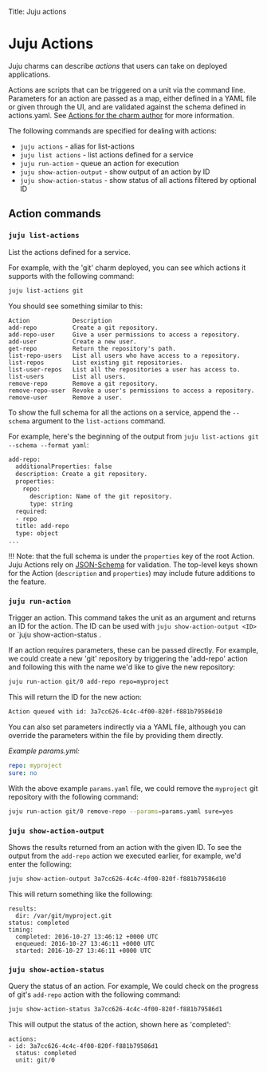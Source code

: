 Title: Juju actions

# Juju Actions

Juju charms can describe *actions* that users can take on deployed applications.

Actions are scripts that can be triggered on a unit via the command line.
Parameters for an action are passed as a map, either defined in a YAML file
or given through the UI, and are validated against the schema defined in
actions.yaml. See [Actions for the charm author](authors-charm-actions.html) for more information.

The following commands are specified for dealing with actions:

- `juju actions` - alias for list-actions
- `juju list actions` - list actions defined for a service
- `juju run-action` - queue an action for execution
- `juju show-action-output` - show output of an action by ID
- `juju show-action-status` - show status of all actions filtered by optional ID

## Action commands

### `juju list-actions`

List the actions defined for a service.

For example, with the 'git' charm deployed, you can see which actions it
supports with the following command:

```bash
juju list-actions git
```

You should see something similar to this:

<!-- JUJUVERSION: 2.0.0-genericlinux-amd64 -->
<!-- JUJUCOMMAND: juju list-actions git -->
```no-highlight
Action            Description
add-repo          Create a git repository.
add-repo-user     Give a user permissions to access a repository.
add-user          Create a new user.
get-repo          Return the repository's path.
list-repo-users   List all users who have access to a repository.
list-repos        List existing git repositories.
list-user-repos   List all the repositories a user has access to.
list-users        List all users.
remove-repo       Remove a git repository.
remove-repo-user  Revoke a user's permissions to access a repository.
remove-user       Remove a user.
```
To show the full schema for all the actions on a service, append the `--schema`
argument to the `list-actions` command. 

For example, here's the beginning of the output from `juju list-actions git
--schema --format yaml`:

```bash
add-repo:
  additionalProperties: false
  description: Create a git repository.
  properties:
    repo:
      description: Name of the git repository.
      type: string
  required:
  - repo
  title: add-repo
  type: object
...
```

!!! Note: that the full schema is under the `properties` key of the root Action.
Juju Actions rely on [JSON-Schema](http://json-schema.org) for validation.
The top-level keys shown for the Action (`description` and `properties`) may
include future additions to the feature.

### `juju run-action`

Trigger an action. This command takes the unit as an argument and returns an ID
for the action. The ID can be used with `juju show-action-output <ID>` or `juju
show-action-status <ID>.

If an action requires parameters, these can be passed directly. For example, we
could create a new 'git' repository by triggering the 'add-repo' action and
following this with the name we'd like to give the new repository:


```bash
juju run-action git/0 add-repo repo=myproject
```
This will return the ID for the new action:

```bash
Action queued with id: 3a7cc626-4c4c-4f00-820f-f881b79586d10
```

You can also set parameters indirectly via a YAML file, although you can
override the parameters within the file by providing them directly.

*Example params.yml:*
```yaml
repo: myproject
sure: no
```
With the above example `params.yaml` file, we could remove the `myproject` git repository
with the following command:

```bash
juju run-action git/0 remove-repo --params=params.yaml sure=yes
```

### `juju show-action-output`

Shows the results returned from an action with the given ID. To
see the output from the `add-repo` action we executed earlier, for example,
we'd enter the following:

```bash
juju show-action-output 3a7cc626-4c4c-4f00-820f-f881b79586d10
```
This will return something like the following:

<!-- JUJUVERSION: 2.0.0-genericlinux-amd64 -->
<!-- JUJUCOMMAND: juju show-action-output 4cb5c96d-77de-4870-8462-8e4de5b22852
-->
```no-highlight
results:
  dir: /var/git/myproject.git
status: completed
timing:
  completed: 2016-10-27 13:46:12 +0000 UTC
  enqueued: 2016-10-27 13:46:11 +0000 UTC
  started: 2016-10-27 13:46:11 +0000 UTC
```
### `juju show-action-status`

Query the status of an action. For example, We could check on the progress of git's
`add-repo` action with the following command:

```bash
juju show-action-status 3a7cc626-4c4c-4f00-820f-f881b79586d1
```
This will output the status of the action, shown here as 'completed':

<!-- JUJUVERSION: 2.0.0-genericlinux-amd64 -->
<!-- JUJUCOMMAND: juju show-action-status 4cb5c96d-77de-4870-8462-8e4de5b22852
-->
```no-highlight
actions:
- id: 3a7cc626-4c4c-4f00-820f-f881b79586d1
  status: completed
  unit: git/0
```

